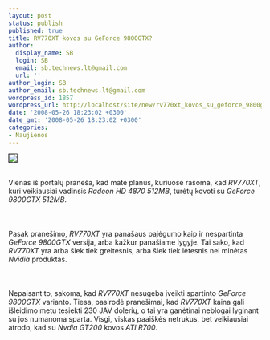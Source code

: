 ```yaml
---
layout: post
status: publish
published: true
title: RV770XT kovos su GeForce 9800GTX?
author:
  display_name: SB
  login: SB
  email: sb.technews.lt@gmail.com
  url: ''
author_login: SB
author_email: sb.technews.lt@gmail.com
wordpress_id: 1857
wordpress_url: http://localhost/site/new/rv770xt_kovos_su_geforce_9800gtx_/
date: '2008-05-26 18:23:02 +0300'
date_gmt: '2008-05-26 18:23:02 +0300'
categories:
- Naujienos
---
```

<div class="imgright"><img src="http://tbn0.google.com/images?q=tbn:H-uMg6o-nFSkAM:http://www.rage3d.com/reviews/video/hishd3870x2cfx_p1/pics/ati_logo.png" border="1"></div>
<p><br>Vienas iš portalų praneša, kad matė planus, kuriuose rašoma, kad <i>RV770XT</i>, kuri veikiausiai vadinsis <i>Radeon HD 4870 512MB</i>, turėtų kovoti su <i>GeForce 9800GTX 512MB</i>.<br />
<br><br />
<br>Pasak pranešimo, <i>RV770XT</i> yra panašaus pajėgumo kaip ir nespartinta <i>GeForce 9800GTX</i> versija, arba kažkur panašiame lygyje. Tai sako, kad <i>RV770XT</i> yra arba šiek tiek greitesnis, arba šiek tiek lėtesnis nei minėtas <i>Nvidia</i> produktas.<br />
<br><br />
<br>Nepaisant to, sakoma, kad <i>RV770XT</i> nesugeba įveikti spartinto <i>GeForce 9800GTX</i> varianto. Tiesa, pasirodė pranešimai, kad <i>RV770XT</i> kaina gali išleidimo metu tesiekti 230 JAV dolerių, o tai yra ganėtinai neblogai lyginant su jos numanoma sparta. Visgi, viskas paaiškės netrukus, bet veikiausiai atrodo, kad su <i>Nvdia GT200</i> kovos <i>ATI R700</i>.<br />
<br></p>

